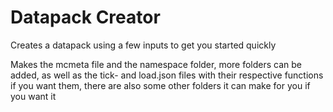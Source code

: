# Datapack Creator
Creates a datapack using a few inputs to get you started quickly

Makes the mcmeta file and the namespace folder, more folders can be added, as well as the tick- and load.json files with their respective functions if you want them, there are also some other folders it can make for you if you want it

